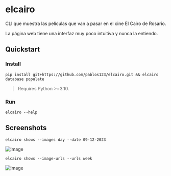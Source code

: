 # elcairo

CLI que muestra las películas que van a pasar en el cine El Cairo de Rosario.

La página web tiene una interfaz muy poco intuitiva y nunca la entiendo.

## Quickstart

### Install

```
pip install git+https://github.com/pablos123/elcairo.git && elcairo database populate
```

> Requires Python >=3.10.

### Run

```
elcairo --help
```

## Screenshots

```
elcairo shows --images day --date 09-12-2023
```

![image](https://github.com/pablos123/elcairo/assets/52180403/2b7a24fd-2e0b-4962-af66-66f03433f42a)

```
elcairo shows --image-urls --urls week
```

![image](https://github.com/pablos123/elcairo/assets/52180403/89484244-a826-4fa0-8e58-76efb732eeff)

